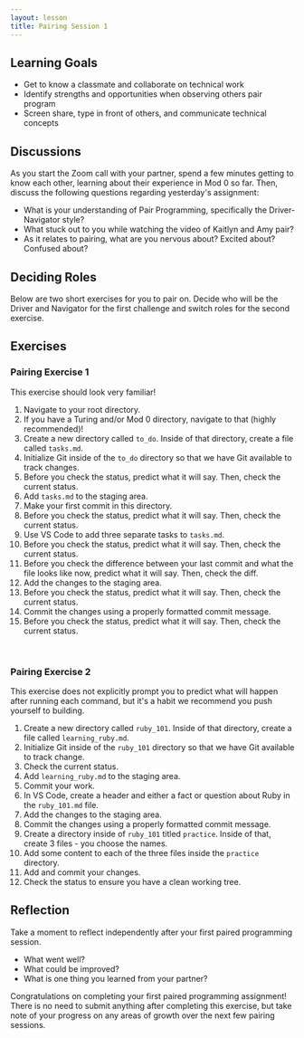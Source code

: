 ```yaml
---
layout: lesson
title: Pairing Session 1
---
```


## Learning Goals

- Get to know a classmate and collaborate on technical work
- Identify strengths and opportunities when observing others pair program
- Screen share, type in front of others, and communicate technical concepts

## Discussions

As you start the Zoom call with your partner, spend a few minutes getting to know each other, learning about their experience in Mod 0 so far. Then, discuss the following questions regarding yesterday's assignment:
- What is your understanding of Pair Programming, specifically the Driver-Navigator style?
- What stuck out to you while watching the video of Kaitlyn and Amy pair?
- As it relates to pairing, what are you nervous about? Excited about? Confused about?

## Deciding Roles

Below are two short exercises for you to pair on. Decide who will be the Driver and Navigator for the first challenge and switch roles for the second exercise.

## Exercises

<div class="s-card">
  <h3>Pairing Exercise 1</h3>
  <p>This exercise should look very familiar!</p>
  <ol>
    <li>Navigate to your root directory.</li>
    <li>If you have a Turing and/or Mod 0 directory, navigate to that (highly recommended)!</li>
    <li>Create a new directory called <code>to_do</code>. Inside of that directory, create a file called <code>tasks.md</code>.</li>
    <li>Initialize Git inside of the <code>to_do</code> directory so that we have Git available to track changes.</li>
    <li>Before you check the status, predict what it will say. Then, check the current status.</li>
    <li>Add <code>tasks.md</code> to the staging area.</li>
    <li>Make your first commit in this directory.</li>
    <li>Before you check the status, predict what it will say. Then, check the current status.</li>
    <li>Use VS Code to add three separate tasks to <code>tasks.md</code>.</li>
    <li>Before you check the status, predict what it will say. Then, check the current status.</li>
    <li>Before you check the difference between your last commit and what the file looks like now, predict what it will say. Then, check the diff.</li>
    <li>Add the changes to the staging area.</li>
    <li>Before you check the status, predict what it will say. Then, check the current status.</li>
    <li>Commit the changes using a properly formatted commit message.</li>
    <li>Before you check the status, predict what it will say. Then, check the current status.</li>
  </ol>
</div>
<br>

<div class="s-card">
  <h3>Pairing Exercise 2</h3>
  <p>This exercise does not explicitly prompt you to predict what will happen after running each command, but it's a habit we recommend you push yourself to building.</p>
  <ol>
    <li>Create a new directory called <code>ruby_101</code>. Inside of that directory, create a file called <code>learning_ruby.md</code>.</li>
    <li>Initialize Git inside of the <code>ruby_101</code> directory so that we have Git available to track change.</li>
    <li>Check the current status.</li>
    <li>Add <code>learning_ruby.md</code> to the staging area.</li>
    <li>Commit your work.</li>
    <li>In VS Code, create a header and either a fact or question about Ruby in the  <code>ruby_101.md</code> file.</li>
    <li>Add the changes to the staging area.</li>
    <li>Commit the changes using a properly formatted commit message.</li>
    <li>Create a directory inside of <code>ruby_101</code> titled <code>practice</code>. Inside of that, create 3 files - you choose the names.</li>
    <li>Add some content to each of the three files inside the <code>practice</code> directory.</li>
    <li>Add and commit your changes.</li>
    <li>Check the status to ensure you have a clean working tree.</li>
  </ol>
</div>

## Reflection
Take a moment to reflect independently after your first paired programming session.
- What went well?
- What could be improved?
- What is one thing you learned from your partner?

Congratulations on completing your first paired programming assignment! There is no need to submit anything after completing this exercise, but take note of your progress on any areas of growth over the next few pairing sessions.

<br><br><br><br><br>